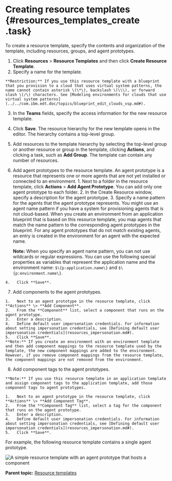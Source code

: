 # Creating resource templates {#resources_templates_create .task}

To create a resource template, specify the contents and organization of the template, including resources, groups, and agent prototypes.

1.   Click **Resources** \> **Resource Templates** and then click **Create Resource Template**. 
2.   Specify a name for the template. 

    **Restriction:** If you use this resource template with a blueprint that you provision to a cloud that uses virtual system patterns, the name cannot contain asterisk \(\*\), backslash \(\\\), or forward slash \(/\) characters. See [Modeling environments for clouds that use virtual system patterns](../../com.ibm.edt.doc/topics/blueprint_edit_clouds_vsp.md#).

3.   In the **Teams** fields, specify the access information for the new resource template. 
4.   Click **Save**. The resource hierarchy for the new template opens in the editor. The hierarchy contains a top-level group.
5.   Add resources to the template hierarchy by selecting the top-level group or another resource or group in the template, clicking **Actions**, and clicking a task, such as **Add Group**. The template can contain any number of resources.
6.   Add agent prototypes to the resource template. An agent prototype is a resource that represents one or more agents that are not yet installed or connected to an environment. 
    1.   Next to a folder in the resource template, click **Actions** \> **Add Agent Prototype**. You can add only one agent prototype to each folder.
    2.   In the Create Resource window, specify a description for the agent prototype. 
    3.   Specify a name pattern for the agents that the agent prototype represents. You might use an agent name pattern if you have a system for provisioning agents that is not cloud-based. When you create an environment from an application blueprint that is based on this resource template, you map agents that match the name pattern to the corresponding agent prototypes in the blueprint. For any agent prototypes that do not match existing agents, an entry is created in the environment for an agent with the expected name.

        **Note:** When you specify an agent name pattern, you can not use wildcards or regular expressions. You can use the following special properties as variables that represent the application name and the environment name: `$\{p:application.name\}` and `$\{p:environment.name\}`.

    4.   Click **Save**. 
7.   Add components to the agent prototypes. 

    1.   Next to an agent prototype in the resource template, click **Actions** \> **Add Component**. 
    2.   From the **Component** list, select a component that runs on the agent prototype. 
    3.   Enter a description. 
    4.   Define default user impersonation credentials. For information about setting impersonation credentials, see [Defining default user impersonation credentials](resources_impersonation.md#).
    5.   Click **Save**. 
    **Note:** If you create an environment with an environment template and then add component mappings to the resource template used by the template, the new component mappings are added to the environment. However, if you remove component mappings from the resource template, the component mappings are not removed from the environment.

8.   Add component tags to the agent prototypes. 

    **Note:** If you use this resource template in an application template and assign component tags to the application template, add those component tags to agent prototypes.

    1.   Next to an agent prototype in the resource template, click **Actions** \> **Add Component Tag**. 
    2.   From the **Component Tag** list, select a tag for the component that runs on the agent prototype. 
    3.   Enter a description. 
    4.   Define default user impersonation credentials. For information about setting impersonation credentials, see [Defining default user impersonation credentials](resources_impersonation.md#).
    5.   Click **Save**. 

For example, the following resource template contains a single agent prototype.

![A simple resource template with an agent prototype that hosts a component](../images/resources_templates_a.gif)

**Parent topic:** [Resource templates](../topics/resources_templates.md)

